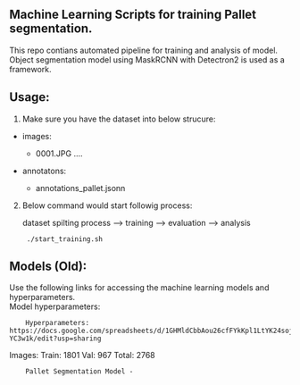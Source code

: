 
## Machine Learning Scripts for training Pallet segmentation.  

This repo contians automated pipeline for training and analysis of model. Object segmentation model using MaskRCNN with Detectron2 is used as a framework. 



## Usage:
1. Make sure you have the dataset into below strucure:
- images:
  - 0001.JPG ....
- annotatons:
        
    - annotations_pallet.jsonn

       

2. Below command would start followig process:

    dataset spilting process --> training --> evaluation --> analysis

        ./start_training.sh


## Models (Old):

Use the following links for accessing the machine learning models and hyperparameters.\
Model hyperparameters:

        Hyperparameters: https://docs.google.com/spreadsheets/d/1GHMldCbbAou26cfFYkKpl1LtYK24sojHcdws-YC3w1k/edit?usp=sharing

Images:
    Train: 1801
    Val:  967
    Total: 2768

		Pallet Segmentation Model - 
		